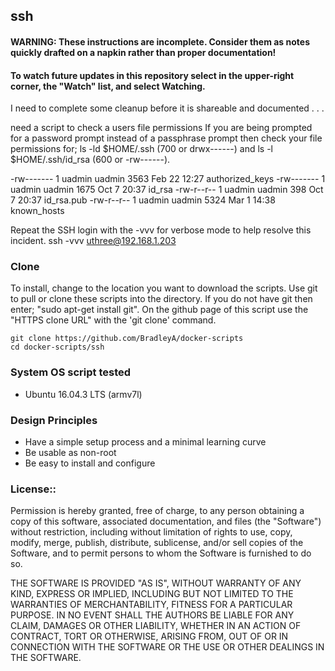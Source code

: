 ## ssh

#### WARNING: These instructions are incomplete. Consider them as notes quickly drafted on a napkin rather than proper documentation!

#### To watch future updates in this repository select in the upper-right corner, the "Watch" list, and select Watching. 

I need to complete some cleanup before it is shareable and documented . . .

need a script to check a users file permissions
If you are being prompted for a password prompt instead of a passphrase prompt then check your file permissions for;
    ls -ld $HOME/.ssh (700 or drwx------) and 
    ls -l $HOME/.ssh/id_rsa (600 or -rw------). 

-rw------- 1 uadmin uadmin 3563 Feb 22 12:27 authorized_keys
-rw------- 1 uadmin uadmin 1675 Oct  7 20:37 id_rsa
-rw-r--r-- 1 uadmin uadmin  398 Oct  7 20:37 id_rsa.pub
-rw-r--r-- 1 uadmin uadmin 5324 Mar  1 14:38 known_hosts

Repeat the SSH login with the -vvv for verbose mode to help resolve this incident.
ssh -vvv uthree@192.168.1.203

### Clone
To install, change to the location you want to download the scripts. Use git to pull or clone these scripts into the directory. If you do not have git then enter; "sudo apt-get install git". On the github page of this script use the "HTTPS clone URL" with the 'git clone' command.

    git clone https://github.com/BradleyA/docker-scripts
    cd docker-scripts/ssh

### System OS script tested
 * Ubuntu 16.04.3 LTS (armv7l)

### Design Principles
 * Have a simple setup process and a minimal learning curve
 * Be usable as non-root
 * Be easy to install and configure

### License::
Permission is hereby granted, free of charge, to any person obtaining a copy of this software, associated documentation, and files (the "Software") without restriction, including without limitation of rights to use, copy, modify, merge, publish, distribute, sublicense, and/or sell copies of the Software, and to permit persons to whom the Software is furnished to do so.

THE SOFTWARE IS PROVIDED "AS IS", WITHOUT WARRANTY OF ANY KIND, EXPRESS OR IMPLIED, INCLUDING BUT NOT LIMITED TO THE WARRANTIES OF MERCHANTABILITY, FITNESS FOR A PARTICULAR PURPOSE. IN NO EVENT SHALL THE AUTHORS BE LIABLE FOR ANY CLAIM, DAMAGES OR OTHER LIABILITY, WHETHER IN AN ACTION OF CONTRACT, TORT OR OTHERWISE, ARISING FROM, OUT OF OR IN CONNECTION WITH THE SOFTWARE OR THE USE OR OTHER DEALINGS IN THE SOFTWARE.
